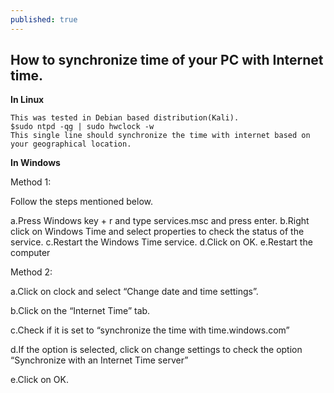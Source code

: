 ```yaml
---
published: true
---
```

## How to synchronize time of your PC with Internet time.

__In Linux__

	This was tested in Debian based distribution(Kali).
    $sudo ntpd -qg | sudo hwclock -w
    This single line should synchronize the time with internet based on your geographical location.

__In Windows__
	
Method 1:

Follow the steps mentioned below.

a.Press Windows key + r and type services.msc and press enter.
b.Right click on Windows Time and select properties to check the status of the service.
c.Restart the Windows Time service.
d.Click on OK.
e.Restart the computer

Method 2:

a.Click on clock and select “Change date and time settings”.

b.Click on the “Internet Time” tab.

c.Check if it is set to “synchronize the time with time.windows.com”

d.If the option is selected, click on change settings to check the option “Synchronize with an Internet Time server”

e.Click on OK.
